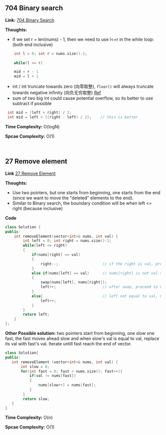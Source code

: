 ## 704 Binary search 

**Link:** [704 Binary Search](https://leetcode.com/problems/binary-search/)

**Thoughts:** 

 - If we set r = len(nums) - 1, then we need to use l<=r in the while loop: (both end inclusive)

```C++
    int l = 0; int r = nums.size()-1;
    
    while(l <= r)   
```  
```C++
    mid = r - 1
    mid = l + 1
```

- int / int truncate towards zero (向零取整), ``floor()`` will always truncate towards negative infinity (向负无穷取整) [Ref](https://stackoverflow.com/questions/3300290/cast-to-int-vs-floor)
- sum of two big int could cause potential overflow, so its better to use subtract if possible

```C++
 int mid = (left + right) / 2;
 int mid = left + ((right - left) / 2);    // this is better
```

**Time Complexity:**  O(logN)

**Spcae Complexity:**  O(1) 

<br/>

## 27 Remove element 

**Link** [27 Remove Element](https://leetcode.com/problems/remove-element/)

**Thoughts:**

- Use two pointers, but one starts from beginning, one starts from the end (since we want to move the "deleted" elements to the end).
- Similar to Binary search, the boundary condition will be when left <= right (because inclusive)

**Code**

```C++
class Solution {
public:
    int removeElement(vector<int>& nums, int val) {
        int left = 0; int right = nums.size()-1;
        while(left <= right)
        {
            if(nums[right] == val)
            {
                right--;                    // if the right is val, proceed to previous element
            }
            else if(nums[left] == val)      // nums[right] is not val so it is safe to swap if needed
            {
                swap(nums[left], nums[right]);
                left++;                     // after swap, proceed to next element
            }
            else{                           // left not equal to val, no need to swap, proceed
                left++;
            }
        }
        return left;
    }
};
```

**Other Possible solution:** two pointers start from beginning, one slow one fast, the fast moves ahead slow and when slow's val is equal to val, replace its val with fast's val. Iterate untill fast reach the end of vector. 

```C++
class Solution{
public:
   int removeElement (vector<int>& nums, int val) {
       int slow = 0;
       for(int fast = 0; fast < nums.size(); fast++){
           if(val != nums[fast])
           {
               nums[slow++] = nums|fast];
           }
        }
        return slow;
   }
}
```

**Time Complexity:**  O(n)

**Spcae Complexity:**  O(1)

